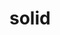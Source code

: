 # solid
[a relative link]:https://github.com/xinglongjia/solid/blob/master/angular-solid%20multi%20value%20solve%20doc.pdf
